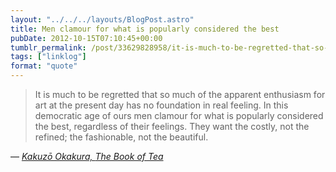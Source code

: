 ```yaml
---
layout: "../../../layouts/BlogPost.astro"
title: Men clamour for what is popularly considered the best
pubDate: 2012-10-15T07:10:45+00:00
tumblr_permalink: /post/33629828958/it-is-much-to-be-regretted-that-so-much-of-the
tags: ["linklog"]
format: "quote"
---
```


> It is much to be regretted that so much of the apparent enthusiasm for art at the present day has no foundation in real feeling. In this democratic age of ours men clamour for what is popularly considered the best, regardless of their feelings. They want the costly, not the refined; the fashionable, not the beautiful.

— <cite>[Kakuzō Okakura, _The Book of Tea_](https://www.goodreads.com/book/show/904538.The_Book_of_Tea)</cite>
